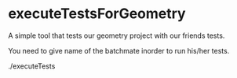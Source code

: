 # executeTestsForGeometry
A simple tool that tests our geometry project with our friends tests.

You need to give name of the batchmate inorder to run his/her tests.

./executeTests <name of the batchmate>
